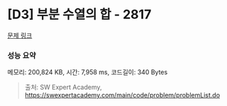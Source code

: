 # [D3] 부분 수열의 합 - 2817 

[문제 링크](https://swexpertacademy.com/main/code/problem/problemDetail.do?contestProbId=AV7IzvG6EksDFAXB) 

### 성능 요약

메모리: 200,824 KB, 시간: 7,958 ms, 코드길이: 340 Bytes



> 출처: SW Expert Academy, https://swexpertacademy.com/main/code/problem/problemList.do